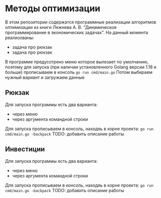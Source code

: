 # Методы оптимизации
В этом репозитории содержатся программные реализации алгоритмов оптимизации из книги Лежнева А. В. "Динамическое программирование в экономических задачах". На данный момента реализованы:
- задача про рюкзак
- задача про рюкзак

В программе предусотрено меню которое вылезает по умолчанию, поэтому для запуска (при наличии установленного Golang версии 1.18 и больше) прописываем в консоль
`go run cmd/main.go`
Потом выбираем нужный вариант и загружаем данные

## Рюкзак
Для запуска программы есть два варианта:
- через меню 
- через аргумента командной строки

Для запуска прописываем в консоль, находяь в корне проекта:
`go run cmd/main.go -backpack`
TODO: добавить описание работы

## Инвестиции
Для запуска программы есть два варианта:
- через меню
- через аргумента командной строки

Для запуска прописываем в консоль, находяь в корне проекта:
`go run cmd/main.go -backpack`
TODO: добавить описание работы